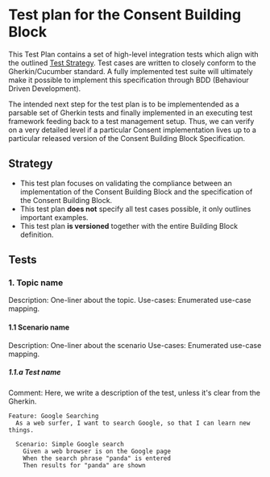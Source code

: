 # Test plan for the Consent Building Block

This Test Plan contains a set of high-level integration tests which align with the outlined [Test Strategy](#Strategy).
Test cases are written to closely conform to the Gherkin/Cucumber standard.
A fully implemented test suite will ultimately make it possible to implement this specification through BDD (Behaviour Driven Development).

The intended next step for the test plan is to be implementended as a parsable set of Gherkin tests and finally implemented in an executing test framework feeding back to a test management setup. Thus, we can verify on a very detailed level if a particular Consent implementation lives up to a particular released version of the Consent Building Block Specification.

## Strategy

* This test plan focuses on validating the compliance between an implementation of the Consent Building Block and the specification of the Consent Building Block.
* This test plan **does not** specify all test cases possible, it only outlines important examples.
* This test plan **is versioned** together with the entire Building Block definition.

## Tests

### 1. Topic name

Description: One-liner about the topic.
Use-cases: Enumerated use-case mapping.

#### 1.1 Scenario name

Description: One-liner about the scenario
Use-cases: Enumerated use-case mapping.

##### 1.1.a Test name

Comment: Here, we write a description of the test, unless it's clear from the Gherkin.

```
Feature: Google Searching
  As a web surfer, I want to search Google, so that I can learn new things.
  
  Scenario: Simple Google search
    Given a web browser is on the Google page
    When the search phrase "panda" is entered
    Then results for "panda" are shown
```
